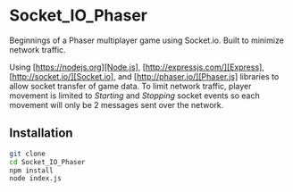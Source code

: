 # Socket_IO_Phaser
Beginnings of a Phaser multiplayer game using Socket.io. Built to minimize network traffic.

Using [https://nodejs.org][Node.js], [http://expressjs.com/][Express], [http://socket.io/][Socket.io], and [http://phaser.io/][Phaser.js] libraries to allow socket transfer of game data. To limit network traffic, player movement is limited to *Starting* and *Stopping* socket events so each movement will only be 2 messages sent over the network.

## Installation
```bash
git clone
cd Socket_IO_Phaser
npm install
node index.js
```
